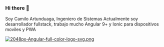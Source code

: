 ### Hi there 👋

Soy Camilo Artunduaga, Ingeniero de Sistemas
Actualmente soy desarrollador fullstack, trabajo mucho Angular 9+ y Ionic para dispositivos moviles y PWA

  
[![2048px-Angular-full-color-logo-svg.png](https://i.postimg.cc/Kzwb0Vyh/2048px-Angular-full-color-logo-svg.png)](https://postimg.cc/DJrRZxZx)
